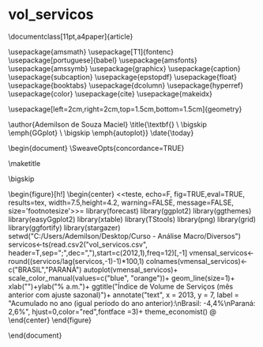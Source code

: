 # vol_servicos
\documentclass[11pt,a4paper]{article}

\usepackage{amsmath}
\usepackage[T1]{fontenc}
\usepackage[portuguese]{babel}
\usepackage{amsfonts}
\usepackage{amssymb}
\usepackage{graphicx}
\usepackage{caption}
\usepackage{subcaption}
\usepackage{epstopdf}
\usepackage{float}
\usepackage{booktabs}
\usepackage{dcolumn}
\usepackage{hyperref}
\usepackage{color}
\usepackage{cite}
\usepackage{makeidx}


\usepackage[left=2cm,right=2cm,top=1.5cm,bottom=1.5cm]{geometry}

\author{Ademilson de Souza Maciel}
\title{\textbf{} \\  \bigskip \emph{GGplot} \\ \bigskip \emph{autoplot}}
\date{\today}


\begin{document}
\SweaveOpts{concordance=TRUE}

\maketitle

\bigskip






\begin{figure}[h!]
\begin{center}
<<teste, echo=F, fig=TRUE,eval=TRUE, results=tex, width=7.5,height=4.2, warning=FALSE, message=FALSE, size='footnotesize'>>=
library(forecast)
library(ggplot2)
library(ggthemes)
library(easyGgplot2)
library(xtable)
library(TStools)
library(png)
library(grid)
library(ggfortify)
library(stargazer)
setwd("C:/Users/Ademilson/Desktop/Curso - Análise Macro/Diversos")
servicos<-ts(read.csv2("vol_servicos.csv", header=T,sep=";",dec=","),start=c(2012,1),freq=12)[,-1]
vmensal_servicos<-round((servicos/lag(servicos,-1)-1)*100,1)
colnames(vmensal_servicos)<-c("BRASIL","PARANÁ")
autoplot(vmensal_servicos)+
  scale_color_manual(values=c("blue", "orange"))+
  geom_line(size=1)+
  xlab("")+ylab("% a.m.")+
  ggtitle("Índice de Volume de Serviços (mês anterior com ajuste sazonal)")+
  annotate("text", x = 2013, y = 7, label = "Acumulado no ano (igual período do ano anterior):\nBrasil: -4,4%\nParaná: 2,6%",
           hjust=0,color="red",fontface =3)+
  theme_economist()
@
\end{center}
\end{figure}



\end{document}
